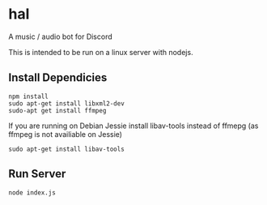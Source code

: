 # hal
A music / audio bot for Discord

This is intended to be run on a linux server with nodejs.

## Install Dependicies
  `npm install`  
  `sudo apt-get install libxml2-dev`  
  `sudo-apt get install ffmpeg`

  If you are running on Debian Jessie install libav-tools instead of ffmepg (as ffmpeg is not availiable on Jessie)

  `sudo apt-get install libav-tools`

## Run Server
  `node index.js`
